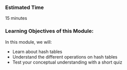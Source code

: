 ### Estimated Time

15 minutes


### Learning Objectives of this Module:

In this module, we will:

   - Learn about hash tables
   - Understand the different operations on hash tables
   - Test your conceptual understanding with a short quiz


